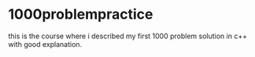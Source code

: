 # 1000problempractice
this is the course where i described my first 1000 problem solution in c++ with good explanation.
